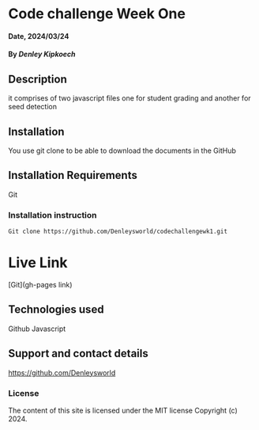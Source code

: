 # Code challenge Week One

#### Date, 2024/03/24

#### By _Denley Kipkoech_

## Description

it comprises of two javascript files one for student grading and another for seed detection

## Installation

You use git clone to be able to download the documents in the GitHub

## Installation Requirements

Git

### Installation instruction

```
Git clone https://github.com/Denleysworld/codechallengewk1.git

```

# Live Link

[Git](gh-pages link)

## Technologies used

Github
Javascript

## Support and contact details

https://github.com/Denleysworld

### License

The content of this site is licensed under the MIT license
Copyright (c) 2024.

